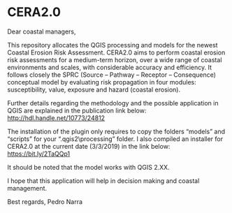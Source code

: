 # CERA2.0
Dear coastal managers,

This repository allocates the QGIS processing and models for the newest Coastal Erosion Risk Assessment. CERA2.0 aims to perform coastal erosion risk assessments for a medium-term horizon, over a wide range of coastal environments and scales, with considerable accuracy and efficiency. It follows closely the SPRC (Source – Pathway – Receptor – Consequence) conceptual model by evaluating risk propagation in four modules: susceptibility, value, exposure and hazard (coastal erosion).

Further details regarding the methodology and the possible application in QGIS are explained in the publication link below:
http://hdl.handle.net/10773/24812

The installation of the plugin only requires to copy the folders “models” and “scripts” for your “\.qgis2\processing” folder. I also compiled an installer for CERA2.0 at the current date (3/3/2019) in the link below:
https://bit.ly/2TaQQp1


It should be noted that the model works with QGIS 2.XX.
 
I hope that this application will help in decision making and coastal management.

Best regards,
Pedro Narra
